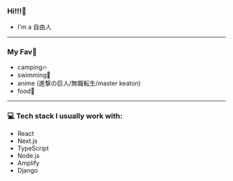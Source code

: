 ### Hi!!!🐬
- I'm a 自由人
---
### My Fav🐳
- camping🔥
- swimming🌊
- anime (進撃の巨人/無職転生/master keaton)
- food🍖

---
### 💻 Tech stack I usually work with:
- React
- Next.js
- TypeScript
- Node.js
- Amplify
- Django
